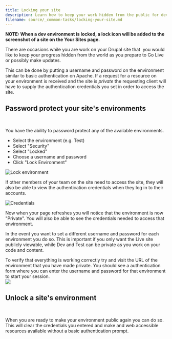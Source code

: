 ```yaml
---
title: Locking your site
description: Learn how to keep your work hidden from the public for development or updates.
filename: source/_common-tasks/locking-your-site.md
---
```


 **NOTE: When a dev environment is locked, a lock icon will be added to the screenshot of a site on the Your Sites page.**

There are occasions while you are work on your Drupal site that  you would like to keep your progress hidden from the world as you prepare to Go Live or possibly make updates.

This can be done by putting a username and password on the environment similar to basic authentication on Apache. If a request for a resource on your environment is received and the site is _private_ the requesting client will have to supply the authentication credentials you set in order to access the site.

## Password protect your site's environments
 

You have the ability to password protect any of the available environments.

- Select the environment (e.g. Test)
- Select "Security"
- Select "Locked"
- Choose a username and password
- Click "Lock Environment"

![Lock environment](https://pantheon-systems.desk.com/customer/portal/attachments/305964)

If other members of your team on the site need to access the site, they will also be able to view the authentication credentials when they log in to their accounts.

![Credentials](https://pantheon-systems.desk.com/customer/portal/attachments/305968)

Now when your page refreshes you will notice that the environment is now "Private". You will also be able to see the credentials needed to access that environment.

In the event you want to set a different username and password for each environment you do so. This is important if you only want the Live site publicly viewable, while Dev and Test can be private as you work on your code and content.

To verify that everything is working correctly try and visit the URL of the environment that you have made private. You should see a authentication form where you can enter the username and password for that environment to start your session.  
 ![](https://pantheon-systems.desk.com/customer/portal/attachments/62465)
## Unlock a site's environment
 

When you are ready to make your environment public again you can do so. This will clear the credentials you entered and make and web accessible resources available without a basic authentication prompt.

##  

